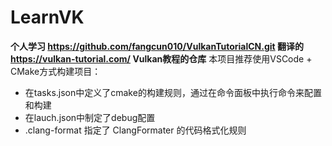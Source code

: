 # LearnVK
**个人学习 https://github.com/fangcun010/VulkanTutorialCN.git 翻译的 https://vulkan-tutorial.com/ Vulkan教程的仓库**
本项目推荐使用VSCode + CMake方式构建项目：
* 在tasks.json中定义了cmake的构建规则，通过在命令面板中执行命令来配置和构建
* 在lauch.json中制定了debug配置
* .clang-format 指定了 ClangFormater 的代码格式化规则